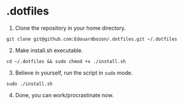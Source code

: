 # .dotfiles

1. Clone the repository in your home directory.

```
git clone git@github.com:Edouardbozon/.dotfiles.git ~/.dotfiles
```

2. Make install.sh executable.

```
cd ~/.dotfiles && sudo chmod +x ./install.sh
```

3. Believe in yourself, run the script in `sudo` mode.

```
sudo ./install.sh
```

4. Done, you can work/procrastinate now. 
